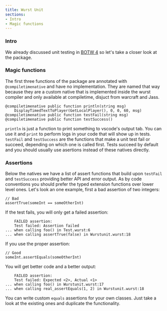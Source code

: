 ```yaml
---
title: Wurst Unit
sections:
- Intro
- Magic functions
---
```


### Intro

We already discussed unit testing in [BOTW 4](https://wurstlang.org/blog/bestofthewurst4.html) so let's take a closer look at the package.

### Magic functions

The first three functions of the package are annotated with `@compiletimenative` and have no implementation.
They are named that way because they are a custom native that is implemented inside the wurst compiler and only available at compiletime, disjuct from warcraft and Jass.

```wurst
@compiletimenative public function println(string msg)
	DisplayTimedTextToPlayer(GetLocalPlayer(), 0, 0, 60, msg)
@compiletimenative public function testFail(string msg)
@compiletimenative public function testSuccess()
```

`println` is just a function to print something to vscode's output tab.
You can use it and `print` to perform logs in your code that will show up in tests.
`testFail` and `testSuccess` are the functions that make a unit test fail or succeed, depending on which one is called first.
Tests succeed by default and you should usually use asertions instead of these natives directly.

### Assertions

Below the natives we have a list of assert functions that build upon `testFail` and `testSuccess` providing better API and error output.
As by code conventions you should prefer the typed extension functions over lower level ones.
Let's look an one example, first a bad assertion of two integers:

```wurst
// Bad
assertTrue(someInt == someOtherInt)
```

If the test fails, you will only get a failed assertion:

```
	FAILED assertion:
	Test failed: Assertion failed
... when calling foo() in Test.wurst:6
... when calling assertTrue(false) in Wurstunit.wurst:18
```

If you use the proper assertion:

```wurst
// Good
someInt.assertEquals(someOtherInt)
```

You will get better code and a better output:

```
	FAILED assertion:
	Test failed: Expected <2>, Actual <1>
... when calling foo() in Wurstunit.wurst:17
... when calling real_assertEquals(1, 2) in Wurstunit.wurst:18
```

You can write custom `equals` assertions for your own classes. Just take a look at the existing ones and duplicate the functionality.



